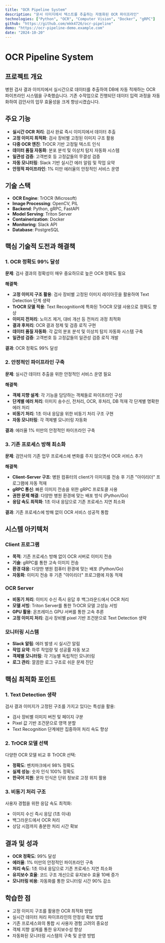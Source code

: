 ```yaml
---
title: "OCR Pipeline System"
description: "문서 이미지에서 텍스트를 추출하는 자동화된 OCR 파이프라인"
technologies: ["Python", "OCR", "Computer Vision", "Docker", "gRPC"]
github: "https://github.com/mkk4726/ocr-pipeline"
demo: "https://ocr-pipeline-demo.example.com"
date: "2024-10-20"
---
```


# OCR Pipeline System

## 프로젝트 개요
병원 검사 결과 이미지에서 실시간으로 데이터를 추출하여 DB에 자동 적재하는 OCR 파이프라인 시스템을 구축했습니다. 기존 수작업으로 진행되던 데이터 입력 과정을 자동화하여 검안사의 업무 효율성을 크게 향상시켰습니다.

## 주요 기능
- **실시간 OCR 처리**: 검사 완료 즉시 이미지에서 데이터 추출
- **고정 이미지 최적화**: 검사 장비별 고정된 이미지 구조 활용
- **다중 OCR 엔진**: TrOCR 기반 고정밀 텍스트 인식
- **데이터 품질 자동화**: 분포 분석 및 이상치 탐지 자동화 시스템
- **일관성 검증**: 고객번호 등 고정값들의 무결성 검증
- **자동 모니터링**: Slack 기반 실시간 에러 알림 및 작업 요약
- **안정적 파이프라인**: 1% 미만 에러율의 안정적인 서비스 운영

## 기술 스택
- **OCR Engine**: TrOCR (Microsoft)
- **Image Processing**: OpenCV, PIL
- **Backend**: Python, gRPC, FastAPI
- **Model Serving**: Triton Server
- **Containerization**: Docker
- **Monitoring**: Slack API
- **Database**: PostgreSQL

## 핵심 기술적 도전과 해결책

### 1. OCR 정확도 99% 달성
**문제**: 검사 결과의 정확성이 매우 중요하므로 높은 OCR 정확도 필요

**해결책**:
- **고정 이미지 구조 활용**: 검사 장비별 고정된 이미지 레이아웃을 활용하여 Text Detection 단계 생략
- **TrOCR 모델 적용**: Text Recognition에 특화된 TrOCR 모델 사용으로 정확도 향상
- **이미지 전처리**: 노이즈 제거, 대비 개선 등 전처리 과정 최적화
- **결과 후처리**: OCR 결과 정제 및 검증 로직 구현
- **데이터 품질 자동화**: 각 값의 분포 분석 및 이상치 탐지 자동화 시스템 구축
- **일관성 검증**: 고객번호 등 고정값들의 일관성 검증 로직 개발

**결과**: OCR 정확도 99% 달성

### 2. 안정적인 파이프라인 구축
**문제**: 실시간 데이터 추출을 위한 안정적인 서비스 운영 필요

**해결책**:
- **객체 지향 설계**: 각 기능을 담당하는 객체들로 파이프라인 구성
- **단계별 에러 처리**: 이미지 송수신, 전처리, OCR, 후처리, DB 적재 각 단계별 명확한 에러 처리
- **비동기 처리**: 1초 이내 응답을 위한 비동기 처리 구조 구현
- **자동 모니터링**: 각 객체별 모니터링 자동화

**결과**: 에러율 1% 미만의 안정적인 파이프라인 구축

### 3. 기존 프로세스 방해 최소화
**문제**: 검안사의 기존 업무 프로세스에 변화를 주지 않으면서 OCR 서비스 추가

**해결책**:
- **Client-Server 구조**: 병원 컴퓨터의 client가 이미지를 전송 후 기존 "아이리더" 프로그램에 자동 적재
- **gRPC 통신**: 빠른 이미지 전송을 위한 gRPC 프로토콜 사용
- **권한 문제 해결**: 다양한 병원 환경에 맞는 배포 방식 (Python/Go)
- **응답 속도 최적화**: 1초 이내 응답으로 기존 프로세스 지연 최소화

**결과**: 기존 프로세스에 방해 없이 OCR 서비스 성공적 통합

## 시스템 아키텍처

### Client 프로그램
- **목적**: 기존 프로세스 방해 없이 OCR 서버로 이미지 전송
- **기술**: gRPC를 통한 고속 이미지 전송
- **환경 대응**: 다양한 병원 컴퓨터 환경에 맞는 배포 (Python/Go)
- **자동화**: 이미지 전송 후 기존 "아이리더" 프로그램에 자동 적재

### OCR Server
- **비동기 처리**: 이미지 수신 즉시 응답 후 백그라운드에서 OCR 처리
- **모델 서빙**: Triton Server를 통한 TrOCR 모델 고성능 서빙
- **GPU 활용**: 온프레미스 GPU 서버를 통한 고속 추론
- **고정 이미지 처리**: 검사 장비별 pixel 기반 조건문으로 Text Detection 생략

### 모니터링 시스템
- **Slack 알림**: 에러 발생 시 실시간 알림
- **작업 요약**: 하루 작업량 및 성공률 자동 보고
- **객체별 모니터링**: 각 기능별 독립적인 모니터링
- **로그 관리**: 깔끔한 로그 구조로 쉬운 문제 진단

## 핵심 최적화 포인트

### 1. Text Detection 생략
검사 결과 이미지가 고정된 구조를 가지고 있다는 특성을 활용:
- 검사 장비별 이미지 버전 및 페이지 구분
- Pixel 값 기반 조건문으로 영역 분할
- Text Recognition 단계에만 집중하여 처리 속도 향상

### 2. TrOCR 모델 선택
다양한 OCR 모델 비교 후 TrOCR 선택:
- **정확도**: 벤치마크에서 98% 정확도
- **실제 성능**: 숫자 인식 100% 정확도
- **한국어 지원**: 문자 인식은 단위 정보로 고정 위치 활용

### 3. 비동기 처리 구조
사용자 경험을 위한 응답 속도 최적화:
- 이미지 수신 즉시 응답 (1초 이내)
- 백그라운드에서 OCR 처리
- 상담 시점까지 충분한 처리 시간 확보

## 결과 및 성과
- **OCR 정확도**: 99% 달성
- **에러율**: 1% 미만의 안정적인 파이프라인 구축
- **처리 속도**: 1초 이내 응답으로 기존 프로세스 지연 최소화
- **유지보수 효율**: 코드 구조 개선으로 유지보수 효율 10배 증가
- **모니터링 비용**: 자동화를 통한 모니터링 시간 90% 감소

## 학습한 점
- 고정 이미지 구조를 활용한 OCR 최적화 방법
- 실시간 데이터 처리 파이프라인의 안정성 확보 방법
- 기존 프로세스와의 통합 시 사용자 경험 고려의 중요성
- 객체 지향 설계를 통한 유지보수성 향상
- 자동화된 모니터링 시스템의 구축 및 운영 방법